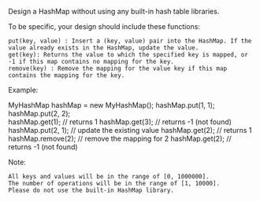 Design a HashMap without using any built-in hash table libraries.

To be specific, your design should include these functions:

    put(key, value) : Insert a (key, value) pair into the HashMap. If the value already exists in the HashMap, update the value.
    get(key): Returns the value to which the specified key is mapped, or -1 if this map contains no mapping for the key.
    remove(key) : Remove the mapping for the value key if this map contains the mapping for the key.


Example:

MyHashMap hashMap = new MyHashMap();
hashMap.put(1, 1);          
hashMap.put(2, 2);         
hashMap.get(1);            // returns 1
hashMap.get(3);            // returns -1 (not found)
hashMap.put(2, 1);          // update the existing value
hashMap.get(2);            // returns 1 
hashMap.remove(2);          // remove the mapping for 2
hashMap.get(2);            // returns -1 (not found) 


Note:

    All keys and values will be in the range of [0, 1000000].
    The number of operations will be in the range of [1, 10000].
    Please do not use the built-in HashMap library.

